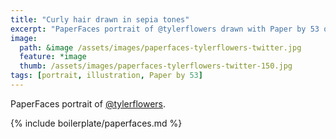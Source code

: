```yaml
---
title: "Curly hair drawn in sepia tones"
excerpt: "PaperFaces portrait of @tylerflowers drawn with Paper by 53 on an iPad."
image: 
  path: &image /assets/images/paperfaces-tylerflowers-twitter.jpg 
  feature: *image
  thumb: /assets/images/paperfaces-tylerflowers-twitter-150.jpg
tags: [portrait, illustration, Paper by 53]
---
```


PaperFaces portrait of [@tylerflowers](http://twitter.com/tylerflowers).

{% include boilerplate/paperfaces.md %}
